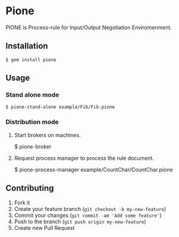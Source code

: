 # Pione

PIONE is Process-rule for Input/Output Negotiation Enviromenment.

## Installation

    $ gem install pione

## Usage

### Stand alone mode

    $ pione-stand-alone example/Fib/Fib.pione

### Distribution mode

1. Start brokers on machines.

   $ pione-broker

2. Request process manager to process the rule document.

   $ pione-process-manager example/CountChar/CountChar.pione

## Contributing

1. Fork it
2. Create your feature branch (`git checkout -b my-new-feature`)
3. Commit your changes (`git commit -am 'Add some feature'`)
4. Push to the branch (`git push origin my-new-feature`)
5. Create new Pull Request
